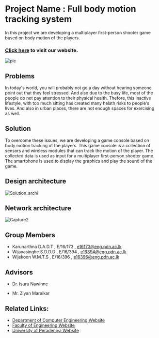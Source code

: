 # Project Name : Full body motion tracking system

In this project we are developing a multiplayer first-person shooter game based on body motion of the players.
### [Click here](https://cepdnaclk.github.io/e16-3yp-full-body-motion-tracking-system/) to visit our website.

![pic](https://user-images.githubusercontent.com/67902627/110009969-c23d2500-7d43-11eb-976d-5c219a31bd9f.jpg)

## Problems

In today's world, you will probably not go a day without hearing someone point out that they feel stressed. And
also due to the busy life, most of the people do not pay attention to their physical health. Thefore, this 
inactive lifestyle, with too much sitting has created many helath risks to people's lives. And also in urban
places, there are not enough spaces for exercising as well.

## Solution

To overcome these issues, we are developing a game console based on body motion tracking of the players. This 
game console is a collection of sensors and wireless modules that can track the motion of the player. The
collected data is used as input for a multiplayer first-person shooter game. The smartphone is used to display
the graphics and play the sound of the game. 

## Design architecture

![Solution_archi](https://user-images.githubusercontent.com/67902627/119348321-57ecae80-bcba-11eb-8d7f-5e34f8d92780.jpg)


## Network architecture

![Capture2](https://user-images.githubusercontent.com/67902627/110010232-134d1900-7d44-11eb-9b6c-a7716c52786d.PNG)

## Group Members
 - Karunarthna D.A.D.T , E/16/173 , e16173@eng.pdn.ac.lk
 - Wijayasinghe S.D.D.D , E/16/394 , e16394@eng.pdn.ac.lk
 - Wijekoon W.M.T.S , E/16/396 , e16396@eng.pdn.ac.lk

## Advisors

 - Dr. Isuru Nawinne

 - Mr. Ziyan Maraikar

## Related Links:
- [Department of Computer Engineering Website](http://www.ce.pdn.ac.lk/) 
- [Faculty of Engineering Website](https://eng.pdn.ac.lk/) 
- [University of Peradeniya Website](https://www.pdn.ac.lk/)

 
